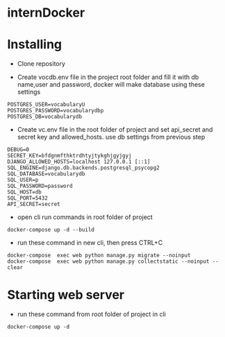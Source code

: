 # internDocker

# Installing

 - Clone repository
 
 - Create vocdb.env file in the project root folder and fill it with db name,user and password, docker will make database using these settings
 ```
POSTGRES_USER=vocabularyU
POSTGRES_PASSWORD=vocabularydbp
POSTGRES_DB=vocabularydb
 ```
 
 - Create vc.env file in the root folder of project and set api_secret and secret key and allowed_hosts. use db settings from previous step
 
 ```
DEBUG=0
SECRET_KEY=bfdgnmfthktrdhtyjtykghjgyjgyj
DJANGO_ALLOWED_HOSTS=localhost 127.0.0.1 [::1]
SQL_ENGINE=django.db.backends.postgresql_psycopg2
SQL_DATABASE=vocabularydb
SQL_USER=p
SQL_PASSWORD=password
SQL_HOST=db
SQL_PORT=5432
API_SECRET=secret
 ```
 
- open cli run commands in root folder of project

```
docker-compose up -d --build

```

- run these command in new cli, then press CTRL+C
```
docker-compose  exec web python manage.py migrate --noinput
docker-compose  exec web python manage.py collectstatic --noinput --clear
```
 
# Starting web server

- run these command from root folder of project in cli
```
docker-compose up -d
```
 
